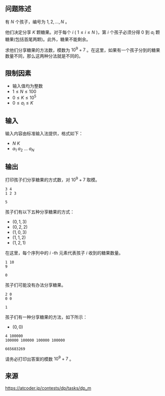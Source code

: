 ## 问题陈述

有 $N$ 个孩子，编号为 $1, 2, \ldots, N$ 。

他们决定分享 $K$ 颗糖果。对于每个 $i$ ( $1 \leq i \leq N$ )，第 $i$ 个孩子必须分得 $0$ 到 $a_i$ 颗糖果(包括首尾两颗)。此外，糖果不能剩余。

求他们分享糖果的方法数，模数为 $10^9 + 7$ 。在这里，如果有一个孩子分到的糖果数量不同，那么这两种分法就是不同的。

## 限制因素

- 输入值均为整数
- $1 \leq N \leq 100$
- $0 \leq K \leq 10^5$
- $0 \leq a_i \leq K$ 

## 输入

输入内容由标准输入法提供，格式如下：

- $N$ $K$
- $a_1$ $a_2$ $\ldots$ $a_N$

## 输出

打印孩子们分享糖果的方式数，对 $10^9 + 7$ 取模。

```input1
3 4
1 2 3
``` 

```output1
5
```

孩子们有以下五种分享糖果的方式：

- $(0, 1, 3)$
- $(0, 2, 2)$
- $(1, 0, 3)$
- $(1, 1, 2)$
- $(1, 2, 1)$

在这里，每个序列中的 $i$ \-th 元素代表孩子 $i$ 收到的糖果数量。


```input2
1 10
9
``` 

```output2
0
```

孩子们可能没有办法分享糖果。

```input3
2 0
0 0
``` 

```output3
1
```

孩子们有一种分享糖果的方法，如下所示：

- $(0, 0)$ 

```input4
4 100000
100000 100000 100000 100000
``` 

```output4
665683269
```

请务必打印出答案的模数 $10^9 + 7$ 。

## 来源

https://atcoder.jp/contests/dp/tasks/dp_m 